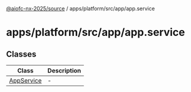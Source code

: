 [@aiofc-nx-2025/source](../../../../../index.md) / apps/platform/src/app/app.service

# apps/platform/src/app/app.service

## Classes

| Class | Description |
| ------ | ------ |
| [AppService](classes/AppService.md) | - |
